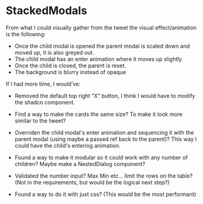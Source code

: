 # StackedModals

From what I could visually gather from the tweet the visual effect/animation is the following:

- Once the child modal is opened the parent modal is scaled down and moved up, it is also greyed out.
- The child modal has an enter animation where it moves up slightly
- Once the child is closed, the parent is reset.
- The background is blurry instead of opaque

If I had more time, I would’ve:

- Removed the default top right “X” button, I think I would have to modify the shadcn component.

- Find a way to make the cards the same size? To make it look more similar to the tweet?

- Overriden the child modal's enter animation and sequencing it with the parent modal (using maybe a passed ref back to the parent)? This way I could have the child's entering animation.

- Found a way to make it modular so it could work with any number of children? Maybe make a NestedDialog component?

- Validated the number input? Max Min etc… limit the rows on the table? (Not in the requirements, but would be the logical next step?)

- Found a way to do it with just css? (This would be the most performant)
